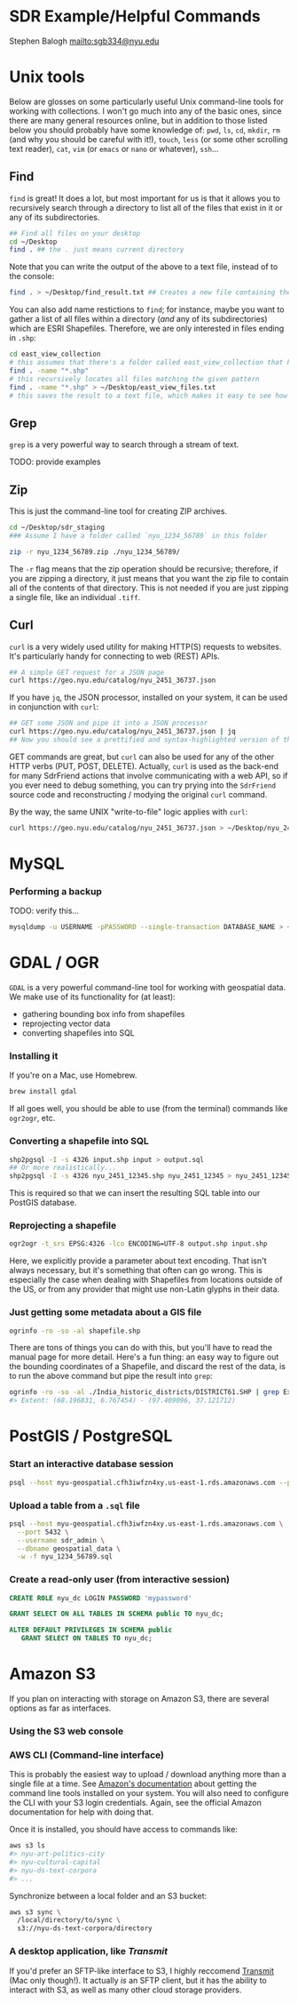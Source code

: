 # SDR Example/Helpful Commands

Stephen Balogh <mailto:sgb334@nyu.edu>

# Unix tools

Below are glosses on some particularly useful Unix command-line tools for working with collections. I won't go much into any of the basic ones, since there are many general resources online, but in addition to those listed below you should probably have some knowledge of: `pwd`, `ls`, `cd`, `mkdir`, `rm` (and why you should be careful with it!), `touch`, `less` (or some other scrolling text reader), `cat`, `vim` (or `emacs` or `nano` or whatever), `ssh`...

## Find

`find` is great! It does a lot, but most important for us is that it allows you to recursively search through a directory to list all of the files that exist in it or any of its subdirectories.

```bash
## Find all files on your desktop
cd ~/Desktop
find . ## the . just means current directory
```

Note that you can write the output of the above to a text file, instead of to the console:

```bash
find . > ~/Desktop/find_result.txt ## Creates a new file containing the results
```

You can also add name restictions to `find`; for instance, maybe you want to gather a list of all files within a directory (_and_ any of its subdirectories) which are ESRI Shapefiles. Therefore, we are only interested in files ending in `.shp`:

```bash
cd east_view_collection
# this assumes that there's a folder called east_view_collection that has a bunch of shapefiles in it
find . -name "*.shp"
# this recursively locates all files matching the given pattern
find . -name "*.shp" > ~/Desktop/east_view_files.txt
# this saves the result to a text file, which makes it easy to see how many shapefiles exist
```

## Grep

`grep` is a very powerful way to search through a stream of text.

TODO: provide examples

## Zip

This is just the command-line tool for creating ZIP archives.

```bash
cd ~/Desktop/sdr_staging
### Assume I have a folder called `nyu_1234_56789` in this folder

zip -r nyu_1234_56789.zip ./nyu_1234_56789/
```

The `-r` flag means that the zip operation should be recursive; therefore, if you are zipping a directory, it just means that you want the zip file to contain all of the contents of that directory. This is not needed if you are just zipping a single file, like an individual `.tiff`.

## Curl

`curl` is a very widely used utility for making HTTP(S) requests to websites. It's particularly handy for connecting to web (REST) APIs.

```bash
## A simple GET request for a JSON page
curl https://geo.nyu.edu/catalog/nyu_2451_36737.json
```

If you have `jq`, the JSON processor, installed on your system, it can be used in conjunction with `curl`:

```bash
## GET some JSON and pipe it into a JSON processor
curl https://geo.nyu.edu/catalog/nyu_2451_36737.json | jq
## Now you should see a prettified and syntax-highlighted version of the JSON object!
```

GET commands are great, but `curl` can also be used for any of the other HTTP verbs (PUT, POST, DELETE). Actually, `curl` is used as the back-end for many SdrFriend actions that involve communicating with a web API, so if you ever need to debug something, you can try prying into the `SdrFriend` source code and reconstructing / modying the original `curl` command.

By the way, the same UNIX "write-to-file" logic applies with `curl`:

```bash
curl https://geo.nyu.edu/catalog/nyu_2451_36737.json > ~/Desktop/nyu_2451_36737.json
```

# MySQL

### Performing a backup

TODO: verify this...

```bash
mysqldump -u USERNAME -pPASSWORD --single-transaction DATABASE_NAME > ~/Documents/backup_file.sql
```

# GDAL / OGR

`GDAL` is a very powerful command-line tool for working with geospatial data. We make use of its functionality for (at least):

-   gathering bounding box info from shapefiles
-   reprojecting vector data
-   converting shapefiles into SQL

### Installing it

If you're on a Mac, use Homebrew.

```bash
brew install gdal
```

If all goes well, you should be able to use (from the terminal) commands like `ogr2ogr`, etc.

### Converting a shapefile into SQL

```bash
shp2pgsql -I -s 4326 input.shp input > output.sql
## Or more realistically...
shp2pgsql -I -s 4326 nyu_2451_12345.shp nyu_2451_12345 > nyu_2451_12345.sql
```

This is required so that we can insert the resulting SQL table into our PostGIS database.

### Reprojecting a shapefile

```bash
ogr2ogr -t_srs EPSG:4326 -lco ENCODING=UTF-8 output.shp input.shp
```

Here, we explicitly provide a parameter about text encoding. That isn't always necessary, but it's something that often can go wrong. This is especially the case when dealing with Shapefiles from locations outside of the US, or from any provider that might use non-Latin glyphs in their data.

### Just getting some metadata about a GIS file

```bash
ogrinfo -ro -so -al shapefile.shp
```

There are tons of things you can do with this, but you'll have to read the manual page for more detail. Here's a fun thing: an easy way to figure out the bounding coordinates of a Shapefile, and discard the rest of the data, is to run the above command but pipe the result into `grep`:

```bash
ogrinfo -ro -so -al ./India_historic_districts/DISTRICT61.SHP | grep Extent
#> Extent: (68.196831, 6.767454) - (97.409096, 37.121712)
```

# PostGIS / PostgreSQL

### Start an interactive database session

```bash
psql --host nyu-geospatial.cfh3iwfzn4xy.us-east-1.rds.amazonaws.com --port 5432 --username sdr_admin --dbname geospatial_data
```

### Upload a table from a `.sql` file

```bash
psql --host nyu-geospatial.cfh3iwfzn4xy.us-east-1.rds.amazonaws.com \
  --port 5432 \
  --username sdr_admin \
  --dbname geospatial_data \
  -w -f nyu_1234_56789.sql
```

### Create a read-only user (from interactive session)

```sql
CREATE ROLE nyu_dc LOGIN PASSWORD 'mypassword'

GRANT SELECT ON ALL TABLES IN SCHEMA public TO nyu_dc;

ALTER DEFAULT PRIVILEGES IN SCHEMA public
   GRANT SELECT ON TABLES TO nyu_dc;
```

# Amazon S3

If you plan on interacting with storage on Amazon S3, there are several options as far as interfaces.

### Using the S3 web console

### AWS CLI (Command-line interface)

This is probably the easiest way to upload / download anything more than a single file at a time. See [Amazon's documentation](https://docs.aws.amazon.com/cli/latest/userguide/installing.html) about getting the command line tools installed on your system. You will also need to configure the CLI with your S3 login credentials. Again, see the official Amazon documentation for help with doing that.

Once it is installed, you should have access to commands like:

```bash
aws s3 ls
#> nyu-art-politics-city
#> nyu-cultural-capital
#> nyu-ds-text-corpora
#> ...
```

Synchronize between a local folder and an S3 bucket:

```bash
aws s3 sync \
  /local/directory/to/sync \
  s3://nyu-ds-text-corpora/directory
```

### A desktop application, like _Transmit_

If you'd prefer an SFTP-like interface to S3, I highly reccomend [Transmit](https://panic.com/transmit/) (Mac only though!). It actually _is_ an SFTP client, but it has the ability to interact with S3, as well as many other cloud storage providers.
